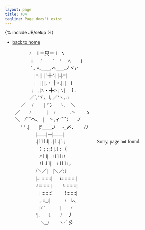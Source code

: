 ```yaml
---
layout: page
title: 404
tagline: Page does't exist
---
```

{% include JB/setup %}

* [back to home](/)

<pre style="font-family: MS PGothic; font-size: medium; ">
　　　　　/　 ‖ ＝只＝ ‖　ﾍ
　　　　　ｉ 　/　　 ´　‘ 　 ﾍ　　i
　　　　 　ﾞ､ ﾍ.＿__,ヘ_＿,ノヾr’　
　　　　　　|=.|.| | ´╂‘.| |..|.=|
　　　　　　|　| | |,・╂>.|,| |　i
　　　 　 　;　,|//.・╋> ;ヽ|　ｉ.
　　　　　／´,‘ヾ、‖, ／‘ヽ､.i　　
　　　 ／　 /　　 | ‘´冫　丶.　＼
　　／　　/　　　 | 　/　　　.丶　　ゝ
　　＼　/⌒へ､　|　丶,ィ´⌒冫　ノ
　　　 ‘ ‘ .|　　|ｿ＿＿,ﾉ 　|-_〆、　　ﾉﾉ
　　　　　　 |――|ー|――|
　　　　　　 .| l l l:l| . | l .| l:;                          Sorry, page not found.
　　　　　　　冫; ; ;! |. l : 〈
　　　　　　　// l l|　!l l l i!
　　　　　　　! l .l l| 　i l l l i,.
　　　　　　 /＼／|　|＼／:i
　　　　　　 |..:::::::::| 　 i.::::::::::|
　　　　　　 .!:::::::::|　 　!.::::::::|
　　　　　　　|::::::::! 　 　!:::::::|
　　　　　　　,|:::_:|　　　/　ﾚ、
　　　　　　　||/ ‘　　　|　　/
　　　　　　 ‘|.　　l　　/　 丿
　　　　　　　 ＼_/　　ヽ-´ 彡
</pre>
